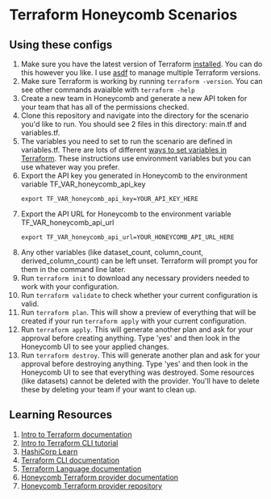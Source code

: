 # Terraform Honeycomb Scenarios

## Using these configs
1. Make sure you have the latest version of Terraform [installed](https://developer.hashicorp.com/terraform/downloads). You can do this however you like. I use [asdf](https://asdf-vm.com/) to manage multiple Terraform versions. 
1. Make sure Terraform is working by running `terraform -version`. You can see other commands avaialble with `terraform -help`
1. Create a new team in Honeycomb and generate a new API token for your team that has all of the permissions checked.
1. Clone this repository and navigate into the directory for the scenario you'd like to run. You should see 2 files in this directory: main.tf and variables.tf.
1. The variables you need to set to run the scenario are defined in variables.tf. There are lots of different [ways to set variables in Terraform](https://developer.hashicorp.com/terraform/language/values/variables#assigning-values-to-root-module-variables). These instructions use environment variables but you can use whatever way you prefer.
1. Export the API key you generated in Honeycomb to the environment variable TF_VAR_honeycomb_api_key
    ```
    export TF_VAR_honeycomb_api_key=YOUR_API_KEY_HERE
    ```
1. Export the API URL for Honeycomb to the environment variable TF_VAR_honeycomb_api_url
    ```
    export TF_VAR_honeycomb_api_url=YOUR_HONEYCOMB_API_URL_HERE
    ```
1. Any other variables (like dataset_count, column_count, derived_column_count) can be left unset. Terraform will prompt you for them in the command line later.
1. Run `terraform init` to download any necessary providers needed to work with your configuration.
1. Run `terraform validate` to check whether your current configuration is valid.
1. Run `terraform plan`. This will show a preview of everything that will be created if your run `terraform apply` with your current configuration. 
1. Run `terraform apply`. This will generate another plan and ask for your approval before creating anything. Type 'yes' and then look in the Honeycomb UI to see your applied changes.
1. Run `terraform destroy`. This will generate another plan and ask for your approval before destroying anything. Type 'yes' and then look in the Honeycomb UI to see that everything was destroyed. Some resources (like datasets) cannot be deleted with the provider. You'll have to delete these by deleting your team if your want to clean up. 

## Learning Resources
1. [Intro to Terraform documentation](https://www.terraform.io/intro)
1. [Intro to Terraform CLI tutorial](https://learn.hashicorp.com/tutorials/terraform/init?in=terraform/cli)
1. [HashiCorp Learn](https://learn.hashicorp.com/terraform)
1. [Terraform CLI documentation](https://www.terraform.io/cli)
1. [Terraform Language documentation](https://www.terraform.io/language)
1. [Honeycomb Terraform provider documentation](https://registry.terraform.io/providers/honeycombio/honeycombio/latest/docs)
1. [Honeycomb Terraform provider repository](https://github.com/honeycombio/terraform-provider-honeycombio)
